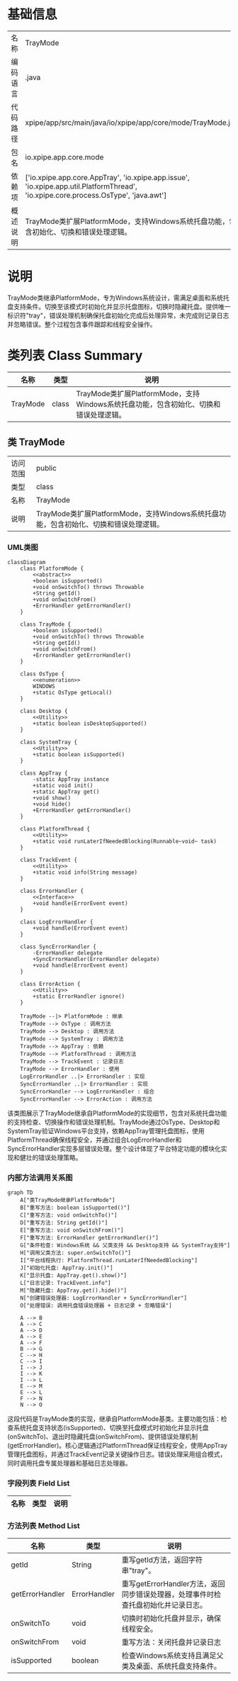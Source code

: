 # 基础信息

|      |      |
|------|------|
| 名称 | TrayMode |
| 编码语言 | .java |
| 代码路径 | xpipe/app/src/main/java/io/xpipe/app/core/mode/TrayMode.java |
| 包名 | io.xpipe.app.core.mode |
| 依赖项 | ['io.xpipe.app.core.AppTray', 'io.xpipe.app.issue', 'io.xpipe.app.util.PlatformThread', 'io.xpipe.core.process.OsType', 'java.awt'] |
| 概述说明 | TrayMode类扩展PlatformMode，支持Windows系统托盘功能，包含初始化、切换和错误处理逻辑。 |

# 说明

TrayMode类继承PlatformMode，专为Windows系统设计，需满足桌面和系统托盘支持条件。切换至该模式时初始化并显示托盘图标，切换时隐藏托盘。提供唯一标识符"tray"，错误处理机制确保托盘初始化完成后处理异常，未完成则记录日志并忽略错误。整个过程包含事件跟踪和线程安全操作。

# 类列表 Class Summary

| 名称   | 类型  | 说明 |
|-------|------|-------------|
| TrayMode | class | TrayMode类扩展PlatformMode，支持Windows系统托盘功能，包含初始化、切换和错误处理逻辑。 |



## 类 TrayMode

|      |      |
|------|------|
| 访问范围 | public |
| 类型 | class |
| 名称 | TrayMode |
| 说明 | TrayMode类扩展PlatformMode，支持Windows系统托盘功能，包含初始化、切换和错误处理逻辑。 |


### UML类图

```mermaid
classDiagram
    class PlatformMode {
        <<abstract>>
        +boolean isSupported()
        +void onSwitchTo() throws Throwable
        +String getId()
        +void onSwitchFrom()
        +ErrorHandler getErrorHandler()
    }

    class TrayMode {
        +boolean isSupported()
        +void onSwitchTo() throws Throwable
        +String getId()
        +void onSwitchFrom()
        +ErrorHandler getErrorHandler()
    }

    class OsType {
        <<enumeration>>
        WINDOWS
        +static OsType getLocal()
    }

    class Desktop {
        <<Utility>>
        +static boolean isDesktopSupported()
    }

    class SystemTray {
        <<Utility>>
        +static boolean isSupported()
    }

    class AppTray {
        -static AppTray instance
        +static void init()
        +static AppTray get()
        +void show()
        +void hide()
        +ErrorHandler getErrorHandler()
    }

    class PlatformThread {
        <<Utility>>
        +static void runLaterIfNeededBlocking(Runnable~void~ task)
    }

    class TrackEvent {
        <<Utility>>
        +static void info(String message)
    }

    class ErrorHandler {
        <<Interface>>
        +void handle(ErrorEvent event)
    }

    class LogErrorHandler {
        +void handle(ErrorEvent event)
    }

    class SyncErrorHandler {
        -ErrorHandler delegate
        +SyncErrorHandler(ErrorHandler delegate)
        +void handle(ErrorEvent event)
    }

    class ErrorAction {
        <<Utility>>
        +static ErrorHandler ignore()
    }

    TrayMode --|> PlatformMode : 继承
    TrayMode --> OsType : 调用方法
    TrayMode --> Desktop : 调用方法
    TrayMode --> SystemTray : 调用方法
    TrayMode --> AppTray : 依赖
    TrayMode --> PlatformThread : 调用方法
    TrayMode --> TrackEvent : 记录日志
    TrayMode --> ErrorHandler : 使用
    LogErrorHandler ..|> ErrorHandler : 实现
    SyncErrorHandler ..|> ErrorHandler : 实现
    SyncErrorHandler --> LogErrorHandler : 组合
    SyncErrorHandler --> ErrorAction : 调用方法
```

该类图展示了TrayMode继承自PlatformMode的实现细节，包含对系统托盘功能的支持检查、切换操作和错误处理机制。TrayMode通过OsType、Desktop和SystemTray验证Windows平台支持，依赖AppTray管理托盘图标，使用PlatformThread确保线程安全，并通过组合LogErrorHandler和SyncErrorHandler实现多层错误处理。整个设计体现了平台特定功能的模块化实现和健壮的错误处理策略。


### 内部方法调用关系图

```mermaid
graph TD
    A["类TrayMode继承PlatformMode"]
    B["重写方法: boolean isSupported()"]
    C["重写方法: void onSwitchTo()"]
    D["重写方法: String getId()"]
    E["重写方法: void onSwitchFrom()"]
    F["重写方法: ErrorHandler getErrorHandler()"]
    G["条件检查: Windows系统 && 父类支持 && Desktop支持 && SystemTray支持"]
    H["调用父类方法: super.onSwitchTo()"]
    I["平台线程执行: PlatformThread.runLaterIfNeededBlocking"]
    J["初始化托盘: AppTray.init()"]
    K["显示托盘: AppTray.get().show()"]
    L["日志记录: TrackEvent.info"]
    M["隐藏托盘: AppTray.get().hide()"]
    N["创建错误处理器: LogErrorHandler + SyncErrorHandler"]
    O["处理错误: 调用托盘错误处理器 + 日志记录 + 忽略错误"]

    A --> B
    A --> C
    A --> D
    A --> E
    A --> F
    B --> G
    C --> H
    C --> I
    I --> J
    I --> K
    I --> L
    E --> M
    E --> L
    F --> N
    N --> O
```

这段代码是TrayMode类的实现，继承自PlatformMode基类。主要功能包括：检查系统托盘支持状态(isSupported)、切换至托盘模式时初始化并显示托盘(onSwitchTo)、退出时隐藏托盘(onSwitchFrom)、提供错误处理机制(getErrorHandler)。核心逻辑通过PlatformThread保证线程安全，使用AppTray管理托盘图标，并通过TrackEvent记录关键操作日志。错误处理采用组合模式，同时调用托盘专属处理器和基础日志处理器。

### 字段列表 Field List

| 名称  | 类型  | 说明 |
|-------|-------|------|

### 方法列表 Method List

| 名称  | 类型  | 说明 |
|-------|-------|------|
| getId | String | 重写getId方法，返回字符串"tray"。 |
| getErrorHandler | ErrorHandler | 重写getErrorHandler方法，返回同步错误处理器，处理事件时检查托盘初始化并记录日志。 |
| onSwitchTo | void | 切换时初始化托盘并显示，确保线程安全。 |
| onSwitchFrom | void | 重写方法：关闭托盘并记录日志 |
| isSupported | boolean | 检查Windows系统支持且满足父类及桌面、系统托盘支持条件。 |




